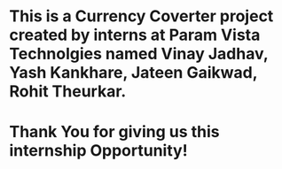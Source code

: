 # This is a Currency Coverter project created by interns at Param Vista Technolgies named Vinay Jadhav, Yash Kankhare, Jateen Gaikwad, Rohit Theurkar.
# Thank You for giving us this internship Opportunity!
